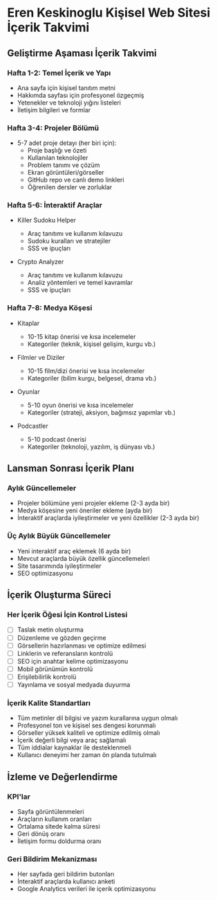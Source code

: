 # Eren Keskinoglu Kişisel Web Sitesi İçerik Takvimi

## Geliştirme Aşaması İçerik Takvimi

### Hafta 1-2: Temel İçerik ve Yapı
- Ana sayfa için kişisel tanıtım metni
- Hakkımda sayfası için profesyonel özgeçmiş
- Yetenekler ve teknoloji yığını listeleri
- İletişim bilgileri ve formlar

### Hafta 3-4: Projeler Bölümü
- 5-7 adet proje detayı (her biri için):
  - Proje başlığı ve özeti
  - Kullanılan teknolojiler
  - Problem tanımı ve çözüm
  - Ekran görüntüleri/görseller
  - GitHub repo ve canlı demo linkleri
  - Öğrenilen dersler ve zorluklar

### Hafta 5-6: İnteraktif Araçlar
- Killer Sudoku Helper
  - Araç tanıtımı ve kullanım kılavuzu
  - Sudoku kuralları ve stratejiler
  - SSS ve ipuçları
  
- Crypto Analyzer
  - Araç tanıtımı ve kullanım kılavuzu
  - Analiz yöntemleri ve temel kavramlar
  - SSS ve ipuçları

### Hafta 7-8: Medya Köşesi
- Kitaplar
  - 10-15 kitap önerisi ve kısa incelemeler
  - Kategoriler (teknik, kişisel gelişim, kurgu vb.)
  
- Filmler ve Diziler
  - 10-15 film/dizi önerisi ve kısa incelemeler
  - Kategoriler (bilim kurgu, belgesel, drama vb.)
  
- Oyunlar
  - 5-10 oyun önerisi ve kısa incelemeler
  - Kategoriler (strateji, aksiyon, bağımsız yapımlar vb.)
  
- Podcastler
  - 5-10 podcast önerisi
  - Kategoriler (teknoloji, yazılım, iş dünyası vb.)

## Lansman Sonrası İçerik Planı

### Aylık Güncellemeler
- Projeler bölümüne yeni projeler ekleme (2-3 ayda bir)
- Medya köşesine yeni öneriler ekleme (ayda bir)
- İnteraktif araçlarda iyileştirmeler ve yeni özellikler (2-3 ayda bir)

### Üç Aylık Büyük Güncellemeler
- Yeni interaktif araç eklemek (6 ayda bir)
- Mevcut araçlarda büyük özellik güncellemeleri
- Site tasarımında iyileştirmeler
- SEO optimizasyonu

## İçerik Oluşturma Süreci

### Her İçerik Öğesi İçin Kontrol Listesi
- [ ] Taslak metin oluşturma
- [ ] Düzenleme ve gözden geçirme
- [ ] Görsellerin hazırlanması ve optimize edilmesi
- [ ] Linklerin ve referansların kontrolü
- [ ] SEO için anahtar kelime optimizasyonu
- [ ] Mobil görünümün kontrolü
- [ ] Erişilebilirlik kontrolü
- [ ] Yayınlama ve sosyal medyada duyurma

### İçerik Kalite Standartları
- Tüm metinler dil bilgisi ve yazım kurallarına uygun olmalı
- Profesyonel ton ve kişisel ses dengesi korunmalı
- Görseller yüksek kaliteli ve optimize edilmiş olmalı
- İçerik değerli bilgi veya araç sağlamalı
- Tüm iddialar kaynaklar ile desteklenmeli
- Kullanıcı deneyimi her zaman ön planda tutulmalı

## İzleme ve Değerlendirme

### KPI'lar
- Sayfa görüntülenmeleri
- Araçların kullanım oranları
- Ortalama sitede kalma süresi
- Geri dönüş oranı
- İletişim formu doldurma oranı

### Geri Bildirim Mekanizması
- Her sayfada geri bildirim butonları
- İnteraktif araçlarda kullanıcı anketi
- Google Analytics verileri ile içerik optimizasyonu 
